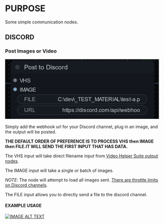 # PURPOSE

Some simple communication nodes.

## DISCORD

### Post Images or Video

![alt text](res/node_discord_post.png)

Simply add the webhook url for your Discord channel, plug in an image, and the output will be posted.

<b>THE DEFAULT ORDER OF PREFERENCE IS TO PROCESS VHS then IMAGE then FILE.IT WILL SEND THE FIRST INPUT THAT HAS DATA.</b>

The VHS input will take direct filename input from [Video Helper Suite output  nodes](https://github.com/Kosinkadink/ComfyUI-VideoHelperSuite).

The IMAGE input will take a single or batch of images.

*NOTE*: The node will attempt to load all images sent. [There are throttle limits on Discord channels](https://support-dev.discord.com/hc/en-us/articles/6223003921559-My-Bot-Is-Being-Rate-Limited).

The FILE input allows you to directly send a file to the discord channel.


#### EXAMPLE USAGE

[![IMAGE ALT TEXT](http://img.youtube.com/vi/gfq5qqClciw/0.jpg)](http://www.youtube.com/watch?v=gfq5qqClciw "Video Title")
